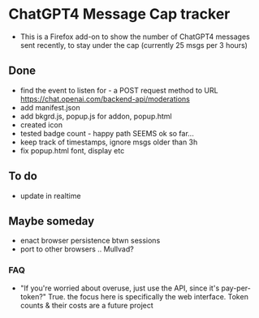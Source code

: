 # ChatGPT4 Message Cap tracker
- This is a Firefox add-on to show the number of ChatGPT4 messages sent recently, to stay under the cap (currently 25 msgs per 3 hours)
## Done
- find the event to listen for - a POST request method to URL https://chat.openai.com/backend-api/moderations 
- add manifest.json
- add bkgrd.js, popup.js for addon, popup.html
- created icon
- tested badge count - happy path SEEMS ok so far...
- keep track of timestamps, ignore msgs older than 3h
- fix popup.html font, display etc

## To do
- update in realtime

## Maybe someday
- enact browser persistence btwn sessions
- port to other browsers .. Mullvad?

### FAQ
- "If you're worried about overuse, just use the API, since it's pay-per-token?" True. the focus here is specifically the web interface. Token counts & their costs are a future project 

